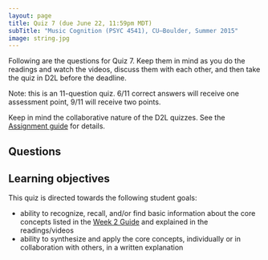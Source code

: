 ```yaml
---
layout: page
title: Quiz 7 (due June 22, 11:59pm MDT)
subTitle: "Music Cognition (PSYC 4541), CU–Boulder, Summer 2015"
image: string.jpg
---
```


Following are the questions for Quiz 7. Keep them in mind as you do the readings and watch the videos, discuss them with each other, and then take the quiz in D2L before the deadline.

Note: this is an 11-question quiz. 6/11 correct answers will receive one assessment point, 9/11 will receive two points.

Keep in mind the collaborative nature of the D2L quizzes. See the [Assignment guide](/assessments/) for details.

## Questions



## Learning objectives

This quiz is directed towards the following student goals:

- ability to recognize, recall, and/or find basic information about the core concepts listed in the [Week 2 Guide](/week2/) and explained in the readings/videos  
- ability to synthesize and apply the core concepts, individually or in collaboration with others, in a written explanation  